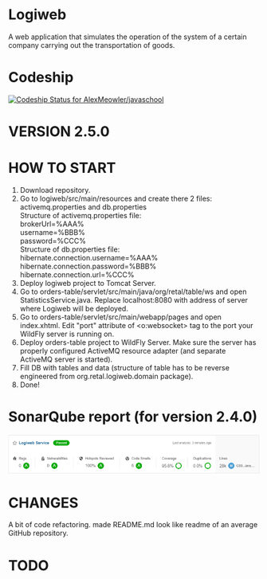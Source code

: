 # Logiweb
A web application that simulates the operation of the system of a certain company carrying out the transportation of goods.

# Codeship
[![Codeship Status for AlexMeowler/javaschool](https://app.codeship.com/projects/ae9cc548-5107-43bc-a4c0-60ee813c0211/status?branch=main)](https://app.codeship.com/projects/423888)

# VERSION 2.5.0

# HOW TO START

1. Download repository.
2. Go to logiweb/src/main/resources and create there 2 files: activemq.properties and db.properties  
Structure of activemq.properties file:  
brokerUrl=%AAA%  
username=%BBB%  
password=%CCC%  
Structure of db.properties file:  
hibernate.connection.username=%AAA%  
hibernate.connection.password=%BBB%  
hibernate.connection.url=%CCC%  
3. Deploy logiweb project to Tomcat Server.
4. Go to orders-table/servlet/src/main/java/org/retal/table/ws and open StatisticsService.java. Replace localhost:8080 with address of server where Logiweb will be deployed.
5. Go to orders-table/servlet/src/main/webapp/pages and open index.xhtml. Edit "port" attribute of <o:websocket> tag to the port your WildFly server is running on.
6. Deploy orders-table project to WildFly Server. Make sure the server has properly configured ActiveMQ resource adapter (and separate ActiveMQ server is started).
7. Fill DB with tables and data (structure of table has to be reverse engineered from org.retal.logiweb.domain package).
8. Done!

# SonarQube report (for version 2.4.0)
![SonarQube report](sonar.png?raw=true "SonarQube Report")

# CHANGES

A bit of code refactoring. made README.md look like readme of an average GitHub repository.

# TODO